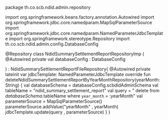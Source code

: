 package th.co.scb.ndid.admin.repository


import org.springframework.beans.factory.annotation.Autowired
import org.springframework.jdbc.core.namedparam.MapSqlParameterSource
import org.springframework.jdbc.core.namedparam.NamedParameterJdbcTemplate
import org.springframework.stereotype.Repository
import th.co.scb.ndid.admin.config.DatabaseConfig

@Repository
class NdidSummarySettlementReportRepositoryImp (
    @Autowired private  val databaseConfig : DatabaseConfig

) : NdidSummarySettlementReportFileRepository{
    @Autowired
    private lateinit var jdbcTemplate: NamedParameterJdbcTemplate
    override fun deleteNdidSummarySettlementReportByYearMonthRepository(yearMonth: String) {
        val databaseSchema = databaseConfig.scbdidAdminSchema
        val tableName = "ndid_summary_settlement_report"
        val query = "  delete from $databaseSchema.$tableName where `year_month` = :yearMonth"
        val parameterSource = MapSqlParameterSource()
        parameterSource.addValue("yearMonth" , yearMonth)
        jdbcTemplate.update(query , parameterSource)
    }
}
